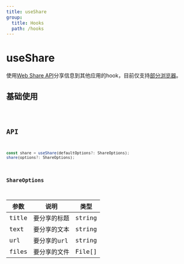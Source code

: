 ```yaml
---
title: useShare
group:
  title: Hooks
  path: /hooks
---
```


# useShare

使用[Web Share API](https://developer.mozilla.org/en-US/docs/Web/API/Navigator/share)分享信息到其他应用的hook，目前仅支持[部分浏览器](https://caniuse.com/?search=Web%20Share%20API)。

## 基础使用

<code src="./demos/demo1.tsx"/>

## API

```javascript
const share = useShare(defaultOptions?: ShareOptions);
share(options?: ShareOptions);
```

### ShareOptions

| 参数  | 说明         | 类型   |
| ----- | ------------ | ------ |
| title | 要分享的标题 | string |
| text  | 要分享的文本 | string |
| url   | 要分享的url  | string |
| files | 要分享的文件 | File[] |

